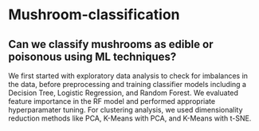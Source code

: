 # Mushroom-classification
## Can we classify mushrooms as edible or poisonous using ML techniques?

We first started with exploratory data analysis to check for imbalances in the data, before preprocessing and training classifier models including a Decision Tree, Logistic Regression, and Random Forest. We evaluated feature importance in the RF model and performed appropriate hyperparamater tuning. For clustering analysis, we used dimensionality reduction methods like PCA, K-Means with PCA, and K-Means with t-SNE.
